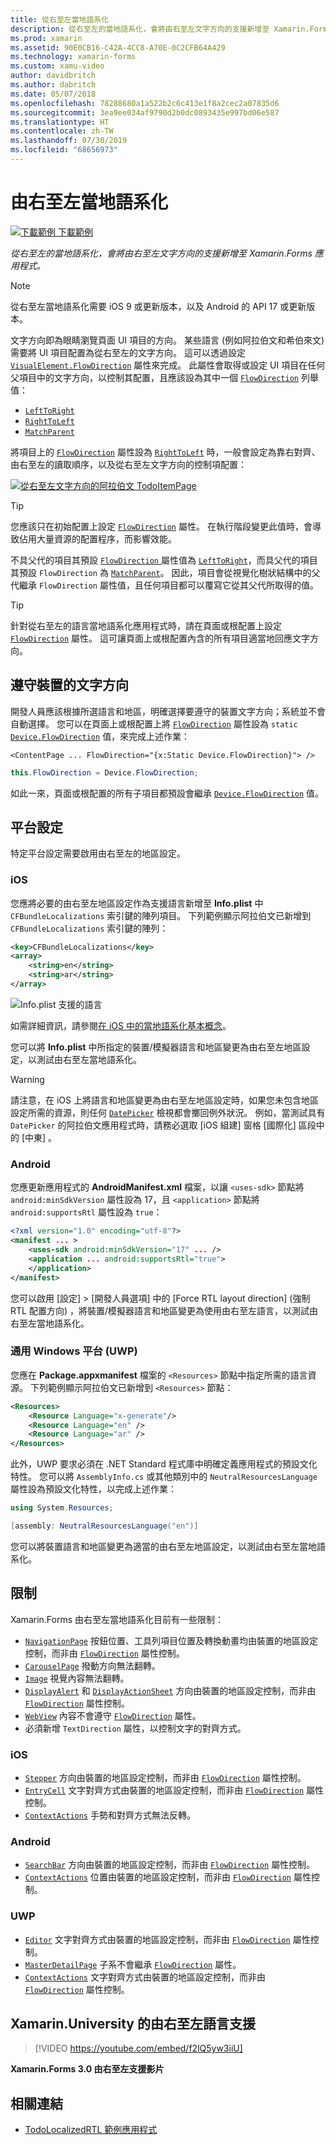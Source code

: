 ```yaml
---
title: 從右至左當地語系化
description: 從右至左的當地語系化，會將由右至左文字方向的支援新增至 Xamarin.Forms 應用程式。
ms.prod: xamarin
ms.assetid: 90E0CB16-C42A-4CC8-A70E-0C2CFB64A429
ms.technology: xamarin-forms
ms.custom: xamu-video
author: davidbritch
ms.author: dabritch
ms.date: 05/07/2018
ms.openlocfilehash: 78288680a1a522b2c6c413e1f8a2cec2a07835d6
ms.sourcegitcommit: 3ea9ee034af9790d2b0dc0893435e997bd06e587
ms.translationtype: HT
ms.contentlocale: zh-TW
ms.lasthandoff: 07/30/2019
ms.locfileid: "68656973"
---
```

# <a name="right-to-left-localization"></a>由右至左當地語系化

[![下載範例](~/media/shared/download.png) 下載範例](https://docs.microsoft.com/samples/xamarin/xamarin-forms-samples/todolocalizedrtl)

_從右至左的當地語系化，會將由右至左文字方向的支援新增至 Xamarin.Forms 應用程式。_

> [!NOTE]
> 從右至左當地語系化需要 iOS 9 或更新版本，以及 Android 的 API 17 或更新版本。

文字方向即為眼睛瀏覽頁面 UI 項目的方向。 某些語言 (例如阿拉伯文和希伯來文) 需要將 UI 項目配置為從右至左的文字方向。 這可以透過設定 [`VisualElement.FlowDirection`](xref:Xamarin.Forms.VisualElement.FlowDirection) 屬性來完成。 此屬性會取得或設定 UI 項目在任何父項目中的文字方向，以控制其配置，且應該設為其中一個 [`FlowDirection`](xref:Xamarin.Forms.FlowDirection) 列舉值：

- [`LeftToRight`](xref:Xamarin.Forms.FlowDirection.LeftToRight)
- [`RightToLeft`](xref:Xamarin.Forms.FlowDirection.RightToLeft)
- [`MatchParent`](xref:Xamarin.Forms.FlowDirection.MatchParent)

將項目上的 [`FlowDirection`](xref:Xamarin.Forms.VisualElement.FlowDirection) 屬性設為 [`RightToLeft`](xref:Xamarin.Forms.FlowDirection.RightToLeft) 時，一般會設定為靠右對齊、由右至左的讀取順序，以及從右至左文字方向的控制項配置：

[![從右至左文字方向的阿拉伯文 TodoItemPage](rtl-images/TodoItemPage-Arabic.png "從右至左文字方向的阿拉伯文 TodoItemPage")](rtl-images/TodoItemPage-Arabic-Large.png#lightbox "從右至左文字方向的阿拉伯文 TodoItemPage")

> [!TIP]
> 您應該只在初始配置上設定 [`FlowDirection`](xref:Xamarin.Forms.VisualElement.FlowDirection) 屬性。 在執行階段變更此值時，會導致佔用大量資源的配置程序，而影響效能。

不具父代的項目其預設 [`FlowDirection` ](xref:Xamarin.Forms.VisualElement.FlowDirection) 屬性值為 [`LeftToRight`](xref:Xamarin.Forms.FlowDirection.LeftToRight)，而具父代的項目其預設 `FlowDirection` 為 [`MatchParent`](xref:Xamarin.Forms.FlowDirection.MatchParent)。 因此，項目會從視覺化樹狀結構中的父代繼承 `FlowDirection` 屬性值，且任何項目都可以覆寫它從其父代所取得的值。

> [!TIP]
> 針對從右至左的語言當地語系化應用程式時，請在頁面或根配置上設定 [`FlowDirection`](xref:Xamarin.Forms.VisualElement.FlowDirection) 屬性。 這可讓頁面上或根配置內含的所有項目適當地回應文字方向。

## <a name="respecting-device-flow-direction"></a>遵守裝置的文字方向

開發人員應該根據所選語言和地區，明確選擇要遵守的裝置文字方向；系統並不會自動選擇。 您可以在頁面上或根配置上將 [`FlowDirection`](xref:Xamarin.Forms.VisualElement.FlowDirection) 屬性設為 `static` [`Device.FlowDirection`](xref:Xamarin.Forms.Device.FlowDirection) 值，來完成上述作業：

```xaml
<ContentPage ... FlowDirection="{x:Static Device.FlowDirection}"> />
```

```csharp
this.FlowDirection = Device.FlowDirection;
```

如此一來，頁面或根配置的所有子項目都預設會繼承 [`Device.FlowDirection`](xref:Xamarin.Forms.Device.FlowDirection) 值。

## <a name="platform-setup"></a>平台設定

特定平台設定需要啟用由右至左的地區設定。

### <a name="ios"></a>iOS

您應將必要的由右至左地區設定作為支援語言新增至 **Info.plist** 中 `CFBundleLocalizations` 索引鍵的陣列項目。 下列範例顯示阿拉伯文已新增到 `CFBundleLocalizations` 索引鍵的陣列：

```xml
<key>CFBundleLocalizations</key>
<array>
    <string>en</string>
    <string>ar</string>
</array>
```

![Info.plist 支援的語言](rtl-images/ios-locales.png "Info.plist 支援的語言")

如需詳細資訊，請參閱[在 iOS 中的當地語系化基本概念](https://docs.microsoft.com/xamarin/ios/app-fundamentals/localization/#localization-basics-in-ios)。

您可以將 **Info.plist** 中所指定的裝置/模擬器語言和地區變更為由右至左地區設定，以測試由右至左當地語系化。

> [!WARNING]
> 請注意，在 iOS 上將語言和地區變更為由右至左地區設定時，如果您未包含地區設定所需的資源，則任何 [`DatePicker`](xref:Xamarin.Forms.DatePicker) 檢視都會擲回例外狀況。 例如，當測試具有 `DatePicker` 的阿拉伯文應用程式時，請務必選取 [iOS 組建]  窗格 [國際化]  區段中的 [中東]  。

### <a name="android"></a>Android

您應更新應用程式的 **AndroidManifest.xml** 檔案，以讓 `<uses-sdk>` 節點將 `android:minSdkVersion` 屬性設為 17，且 `<application>` 節點將 `android:supportsRtl` 屬性設為 `true`：

```xml
<?xml version="1.0" encoding="utf-8"?>
<manifest ... >
    <uses-sdk android:minSdkVersion="17" ... />
    <application ... android:supportsRtl="true">
    </application>
</manifest>
```

您可以啟用 [設定] > [開發人員選項]  中的 [Force RTL layout direction] \(強制 RTL 配置方向\)  ，將裝置/模擬器語言和地區變更為使用由右至左語言，以測試由右至左當地語系化。

### <a name="universal-windows-platform-uwp"></a>通用 Windows 平台 (UWP)

您應在 **Package.appxmanifest** 檔案的 `<Resources>` 節點中指定所需的語言資源。 下列範例顯示阿拉伯文已新增到 `<Resources>` 節點：

```xml
<Resources>
    <Resource Language="x-generate"/>
    <Resource Language="en" />
    <Resource Language="ar" />
</Resources>
```

此外，UWP 要求必須在 .NET Standard 程式庫中明確定義應用程式的預設文化特性。 您可以將 `AssemblyInfo.cs` 或其他類別中的 `NeutralResourcesLanguage` 屬性設為預設文化特性，以完成上述作業：

```csharp
using System.Resources;

[assembly: NeutralResourcesLanguage("en")]
```

您可以將裝置語言和地區變更為適當的由右至左地區設定，以測試由右至左當地語系化。

## <a name="limitations"></a>限制

Xamarin.Forms 由右至左當地語系化目前有一些限制：

- [`NavigationPage`](xref:Xamarin.Forms.NavigationPage) 按鈕位置、工具列項目位置及轉換動畫均由裝置的地區設定控制，而非由 [`FlowDirection`](xref:Xamarin.Forms.VisualElement.FlowDirection) 屬性控制。
- [`CarouselPage`](xref:Xamarin.Forms.CarouselPage) 撥動方向無法翻轉。
- [`Image`](xref:Xamarin.Forms.Image) 視覺內容無法翻轉。
- [`DisplayAlert`](xref:Xamarin.Forms.Page.DisplayAlert(System.String,System.String,System.String)) 和 [`DisplayActionSheet`](xref:Xamarin.Forms.Page.DisplayActionSheet(System.String,System.String,System.String,System.String[])) 方向由裝置的地區設定控制，而非由 [`FlowDirection`](xref:Xamarin.Forms.VisualElement.FlowDirection) 屬性控制。
- [`WebView`](xref:Xamarin.Forms.WebView) 內容不會遵守 [`FlowDirection`](xref:Xamarin.Forms.VisualElement.FlowDirection) 屬性。
- 必須新增 `TextDirection` 屬性，以控制文字的對齊方式。

### <a name="ios"></a>iOS

- [`Stepper`](xref:Xamarin.Forms.Stepper) 方向由裝置的地區設定控制，而非由 [`FlowDirection`](xref:Xamarin.Forms.VisualElement.FlowDirection) 屬性控制。
- [`EntryCell`](xref:Xamarin.Forms.EntryCell) 文字對齊方式由裝置的地區設定控制，而非由 [`FlowDirection`](xref:Xamarin.Forms.VisualElement.FlowDirection) 屬性控制。
- [`ContextActions`](xref:Xamarin.Forms.Cell.ContextActions) 手勢和對齊方式無法反轉。

### <a name="android"></a>Android

- [`SearchBar`](xref:Xamarin.Forms.SearchBar) 方向由裝置的地區設定控制，而非由 [`FlowDirection`](xref:Xamarin.Forms.VisualElement.FlowDirection) 屬性控制。
- [`ContextActions`](xref:Xamarin.Forms.Cell.ContextActions) 位置由裝置的地區設定控制，而非由 [`FlowDirection`](xref:Xamarin.Forms.VisualElement.FlowDirection) 屬性控制。

### <a name="uwp"></a>UWP

- [`Editor`](xref:Xamarin.Forms.Editor) 文字對齊方式由裝置的地區設定控制，而非由 [`FlowDirection`](xref:Xamarin.Forms.VisualElement.FlowDirection) 屬性控制。
- [`MasterDetailPage`](xref:Xamarin.Forms.MasterDetailPage) 子系不會繼承 [`FlowDirection`](xref:Xamarin.Forms.VisualElement.FlowDirection) 屬性。
- [`ContextActions`](xref:Xamarin.Forms.Cell.ContextActions) 文字對齊方式由裝置的地區設定控制，而非由 [`FlowDirection`](xref:Xamarin.Forms.VisualElement.FlowDirection) 屬性控制。

## <a name="right-to-left-language-support-with-xamarinuniversity"></a>Xamarin.University 的由右至左語言支援

> [!VIDEO https://youtube.com/embed/f2lQ5yw3iiU]

**Xamarin.Forms 3.0 由右至左支援影片**

## <a name="related-links"></a>相關連結

- [TodoLocalizedRTL 範例應用程式](https://docs.microsoft.com/samples/xamarin/xamarin-forms-samples/todolocalizedrtl)
